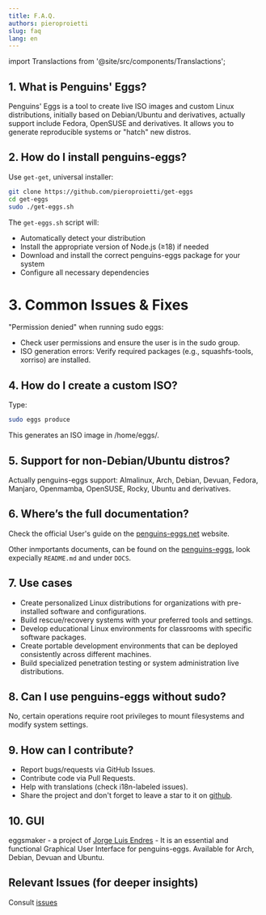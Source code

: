 ```yaml
---
title: F.A.Q.
authors: pieroproietti
slug: faq
lang: en
---
```

import Translactions from '@site/src/components/Translactions';

<Translactions />


## 1. What is Penguins' Eggs?
Penguins' Eggs is a tool to create live ISO images and custom Linux distributions, initially based on Debian/Ubuntu and derivatives, actually support include Fedora, OpenSUSE and derivatives. It allows you to generate reproducible systems or "hatch" new distros.

## 2. How do I install penguins-eggs?
Use `get-get`, universal installer:
```bash
git clone https://github.com/pieroproietti/get-eggs
cd get-eggs
sudo ./get-eggs.sh
```
The `get-eggs.sh` script will:
- Automatically detect your distribution
- Install the appropriate version of Node.js (≥18) if needed
- Download and install the correct penguins-eggs package for your system
- Configure all necessary dependencies

# 3. Common Issues & Fixes
"Permission denied" when running sudo eggs:
* Check user permissions and ensure the user is in the sudo group.
* ISO generation errors: Verify required packages (e.g., squashfs-tools, xorriso) are installed.

## 4. How do I create a custom ISO?
Type:

```sh
sudo eggs produce
```
This generates an ISO image in /home/eggs/.

## 5. Support for non-Debian/Ubuntu distros?
Actually penguins-eggs support: Almalinux, Arch, Debian, Devuan, Fedora, Manjaro, Openmamba, OpenSUSE, Rocky, Ubuntu and derivatives.

## 6. Where’s the full documentation?
Check the official User's guide on  the [penguins-eggs.net](httos://penguins-eggs,net) website.

Other inmportants documents, can be found on the [penguins-eggs](https://github.com/pieroproietti/penguins-eggs), look expecially `README.md` and under `DOCS`.

## 7. Use cases
- Create personalized Linux distributions for organizations with pre-installed software and configurations.
- Build rescue/recovery systems with your preferred tools and settings.
- Develop educational Linux environments for classrooms with specific software packages.
- Create portable development environments that can be deployed consistently across different machines.
- Build specialized penetration testing or system administration live distributions.

## 8. Can I use penguins-eggs without sudo?
No, certain operations require root privileges to mount filesystems and modify system settings.

## 9. How can I contribute?
* Report bugs/requests via GitHub Issues.
* Contribute code via Pull Requests.
* Help with translations (check i18n-labeled issues).
* Share the project and don't forget to leave a star to it on [github](https://github.com/pieroproietti/penguins-eggs).

## 10. GUI
eggsmaker - a project of [Jorge Luis Endres](https://github.com/jlendres/eggsmaker) - It is an essential and functional Graphical User Interface for penguins-eggs. Available for Arch, Debian, Devuan and Ubuntu.

## Relevant Issues (for deeper insights)

Consult [issues](https://github.com/pieroproietti/penguins-eggs/issues)
